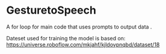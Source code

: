 # GesturetoSpeech
A for loop for main code that uses prompts to output data .

Dateset used for training the model is based on: https://universe.roboflow.com/mkjahf/kjldovpnqbd/dataset/18
